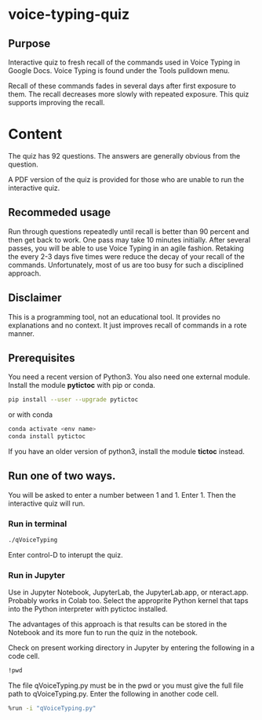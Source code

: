 # voice-typing-quiz

## Purpose
Interactive quiz to fresh recall of the commands used in Voice Typing in Google Docs.
Voice Typing is found under the Tools pulldown menu.

Recall of these commands fades in several days after first exposure to them.
The recall decreases more slowly with repeated exposure.
This quiz supports improving the recall.

# Content
The quiz has 92 questions.
The answers are generally obvious from the question.

A PDF version of the quiz is provided for those who are unable to run the interactive quiz.

## Recommeded usage
Run through questions repeatedly until recall is better than 90 percent and then get back to work.
One pass may take 10 minutes initially. 
After several passes, you will be able to use Voice Typing in an agile fashion.
Retaking the every 2-3 days five times were reduce the decay of your recall of the commands.
Unfortunately, most of us are too busy for such a disciplined approach.


## Disclaimer
This is a programming tool, not an educational tool.
It provides no explanations and no context.
It just improves recall of commands in a rote manner.


## Prerequisites
You need a recent version of Python3.
You also need one external module.
Install the module **pytictoc** with pip or conda.

```bash
pip install --user --upgrade pytictoc
```

or with conda

```bash
conda activate <env name>
conda install pytictoc
```

If you have an older version of python3, install the module **tictoc** instead.

## Run one of two ways.

You will be asked to enter a number between 1 and 1. Enter 1.
Then the interactive quiz will run.

### Run in terminal

```bash
./qVoiceTyping
```

Enter control-D to interupt the quiz.

### Run in Jupyter
Use in Jupyter Notebook, JupyterLab, the JupyterLab.app, or nteract.app.
Probably works in Colab too.
Select the approprite Python kernel that taps into the Python interpreter with pytictoc installed.

The advantages of this approach is that results can be stored in the Notebook and its more fun to run the quiz in the notebook.

Check on present working directory in Jupyter by entering the following in a code cell.

```bash
!pwd
```

The file qVoiceTyping.py must be in the pwd or you must give the full file path to qVoiceTyping.py.
Enter the following in another code cell.

```bash
%run -i "qVoiceTyping.py"
```
